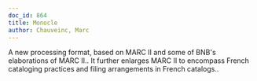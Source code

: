 ```yaml
---
doc_id: 864
title: Monocle
author: Chauveinc, Marc
---
```


A new processing format, based on MARC II and some of BNB's elaborations of
MARC II.. It further enlarges MARC II to encompass French cataloging practices
and filing arrangements in French catalogs..